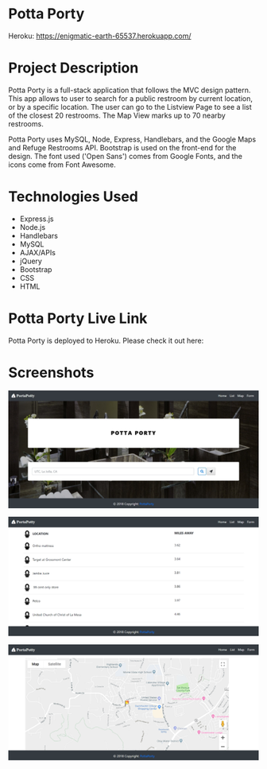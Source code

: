 # Potta Porty
Heroku:  https://enigmatic-earth-65537.herokuapp.com/
# Project Description

Potta Porty is a full-stack application that follows the MVC design pattern. This app allows to user to search for a public restroom by current location, or by a specific location. The user can go to the Listview Page to see a list of the closest 20 restrooms. The Map View marks up to 70 nearby restrooms.

Potta Porty uses MySQL, Node, Express, Handlebars, and the Google Maps and Refuge Restrooms API. Bootstrap is used on the front-end for the design. The font used ('Open Sans') comes from Google Fonts, and the icons come from Font Awesome.

# Technologies Used

* Express.js
* Node.js
* Handlebars
* MySQL
* AJAX/APIs
* jQuery
* Bootstrap
* CSS
* HTML

# Potta Porty Live Link

Potta Porty is deployed to Heroku. Please check it out here:



# Screenshots

![Screenshot 01](screenshots/potta_porty-screenshot01.jpg "Landing Page")

![Screenshot 01](screenshots/potta_porty-screenshot02.png "Listview Page")

![Screenshot 01](screenshots/potta_porty-screenshot03.png "Map Page")
